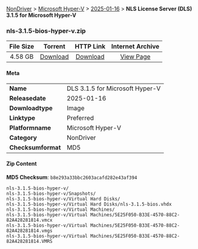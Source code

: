 
[NonDriver](/README.md)  >  [Microsoft Hyper-V](/index/NonDriver/Microsoft_Hyper-V.md)  >  [2025-01-16](/index/NonDriver/Microsoft_Hyper-V/2025-01-16.md)  >  **NLS License Server (DLS) 3.1.5 for Microsoft Hyper-V**


### nls-3.1.5-bios-hyper-v.zip

| **File Size** | **Torrent**  | **HTTP Link** | **Internet Archive** |
|:-------------:|:------------:|:-------------:|:--------------------:|
| 4.58 GB |  [Download](https://archive.org/download/nvgpu_nls-3.1.5-bios-hyper-v.zip/nvgpu_nls-3.1.5-bios-hyper-v.zip_archive.torrent)       | [Download](https://archive.org/compress/nvgpu_nls-3.1.5-bios-hyper-v.zip) | [View Page](https://archive.org/details/nvgpu_nls-3.1.5-bios-hyper-v.zip)       |

#### Meta

<table>
<tr><td><strong>Name</strong></td><td>DLS 3.1.5 for Microsoft Hyper-V</td></tr>
<tr><td><strong>Releasedate</strong></td><td>2025-01-16</td></tr>
<tr><td><strong>Downloadtype</strong></td><td>Image</td></tr>
<tr><td><strong>Linktype</strong></td><td>Preferred</td></tr>
<tr><td><strong>Platformname</strong></td><td>Microsoft Hyper-V</td></tr>
<tr><td><strong>Category</strong></td><td>NonDriver</td></tr>
<tr><td><strong>Checksumformat</strong></td><td>MD5</td></tr>
</table>

#### Zip Content

**MD5 Checksum**: `b8e293a33bbc2603acafd282e43af394`

```text
nls-3.1.5-bios-hyper-v/
nls-3.1.5-bios-hyper-v/Snapshots/
nls-3.1.5-bios-hyper-v/Virtual Hard Disks/
nls-3.1.5-bios-hyper-v/Virtual Hard Disks/nls-3.1.5-bios.vhdx
nls-3.1.5-bios-hyper-v/Virtual Machines/
nls-3.1.5-bios-hyper-v/Virtual Machines/5E25F050-B33E-4570-88C2-82A428281814.vmcx
nls-3.1.5-bios-hyper-v/Virtual Machines/5E25F050-B33E-4570-88C2-82A428281814.vmgs
nls-3.1.5-bios-hyper-v/Virtual Machines/5E25F050-B33E-4570-88C2-82A428281814.VMRS
```